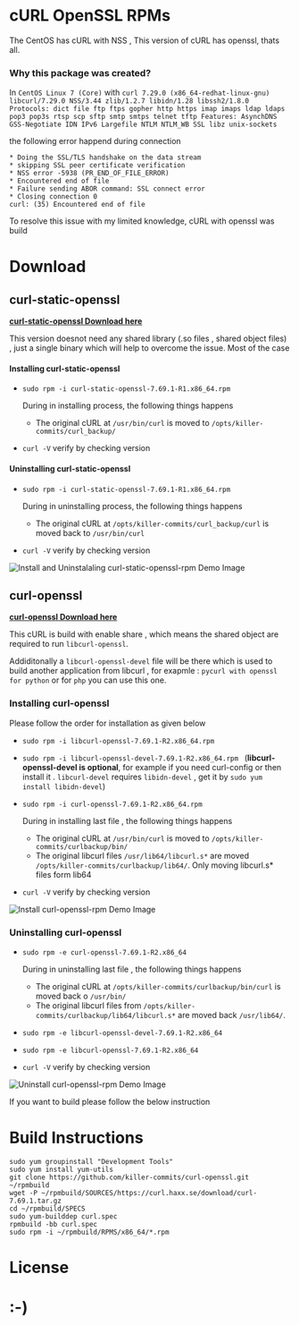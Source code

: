# cURL OpenSSL RPMs

The CentOS has cURL with NSS , This version of cURL has openssl, thats all.

### Why this package was created?

In ```CentOS Linux 7 (Core)``` with  ```curl 7.29.0 (x86_64-redhat-linux-gnu) libcurl/7.29.0 NSS/3.44 zlib/1.2.7 libidn/1.28 libssh2/1.8.0
Protocols: dict file ftp ftps gopher http https imap imaps ldap ldaps pop3 pop3s rtsp scp sftp smtp smtps telnet tftp
Features: AsynchDNS GSS-Negotiate IDN IPv6 Largefile NTLM NTLM_WB SSL libz unix-sockets```


the following error happend during connection 

```
* Doing the SSL/TLS handshake on the data stream
* skipping SSL peer certificate verification
* NSS error -5938 (PR_END_OF_FILE_ERROR)
* Encountered end of file
* Failure sending ABOR command: SSL connect error
* Closing connection 0
curl: (35) Encountered end of file
```

To resolve this issue with my limited knowledge, cURL with openssl was build 

# Download

## curl-static-openssl
[**curl-static-openssl Download here**](https://github.com/Killer-commits/curl-openssl-rpm/releases/tag/R1) 

This version doesnot need any shared library (.so files , shared object files) , just a single binary which will help to overcome the issue. Most of the case

#### Installing curl-static-openssl

- ```sudo rpm -i curl-static-openssl-7.69.1-R1.x86_64.rpm```

    During in installing process, the following things happens
    - The original cURL at ```/usr/bin/curl``` is moved to ```/opts/killer-commits/curl_backup/```

-  ```curl -V``` verify by checking version 

#### Uninstalling curl-static-openssl

- ```sudo rpm -i curl-static-openssl-7.69.1-R1.x86_64.rpm```

    During in uninstalling process, the following things happens
    - The original cURL at  ```/opts/killer-commits/curl_backup/curl```  is moved back to ```/usr/bin/curl```

-  ```curl -V``` verify by checking version 

![Install and Uninstalaling curl-static-openssl-rpm Demo Image](../../blob/master/screenshot/curl-staic-openssl-demo.JPG)


## curl-openssl

[**curl-openssl Download  here**](https://github.com/Killer-commits/curl-openssl-rpm/releases/tag/R2)

This cURL is build with enable share , which means the shared object are required to run ```libcurl-openssl```.

Addiditonally a  ```libcurl-openssl-devel``` file will be there  which is used to build another application from libcurl , for exapmle :  ```pycurl with openssl  for python``` or for ```php``` you can use this one.


### Installing curl-openssl
Please follow the order for installation as given below 

- ```sudo rpm -i libcurl-openssl-7.69.1-R2.x86_64.rpm```

- ```sudo rpm -i libcurl-openssl-devel-7.69.1-R2.x86_64.rpm ``` (**libcurl-openssl-devel is optional**, for example if you need  curl-config or  then install it . ```libcurl-devel``` requires  ```libidn-devel``` , get it by ```sudo yum install libidn-devel```)

- ```sudo rpm -i curl-openssl-7.69.1-R2.x86_64.rpm```

    During in installing last file , the following things happens
    - The original cURL at ```/usr/bin/curl``` is moved to ```/opts/killer-commits/curlbackup/bin/```
    - The original libcurl files ```/usr/lib64/libcurl.s*``` are moved ```/opts/killer-commits/curlbackup/lib64/```. Only moving libcurl.s* files form lib64

- ```curl -V``` verify by checking version 

![Install curl-openssl-rpm Demo Image](../../blob/master/screenshot/curl-openssl-install-demo.JPG)

### Uninstalling curl-openssl

- ```sudo rpm -e curl-openssl-7.69.1-R2.x86_64```
    
    During in uninstalling last file , the following things happens
    - The original cURL at ```/opts/killer-commits/curlbackup/bin/curl``` is moved back o ```/usr/bin/```
    - The original libcurl files from ```/opts/killer-commits/curlbackup/lib64/libcurl.s*```  are moved back ```/usr/lib64/```.

- ```sudo rpm -e libcurl-openssl-devel-7.69.1-R2.x86_64```

- ```sudo rpm -e libcurl-openssl-7.69.1-R2.x86_64```

- ```curl -V``` verify by checking version 

![Uninstall curl-openssl-rpm Demo Image](../../blob/master/screenshot/curl-openssl-uninstall-demo.JPG)

If you want to build please follow the below instruction 

# Build Instructions

```
sudo yum groupinstall "Development Tools"
sudo yum install yum-utils
git clone https://github.com/killer-commits/curl-openssl.git ~/rpmbuild
wget -P ~/rpmbuild/SOURCES/https://curl.haxx.se/download/curl-7.69.1.tar.gz
cd ~/rpmbuild/SPECS
sudo yum-builddep curl.spec
rpmbuild -bb curl.spec
sudo rpm -i ~/rpmbuild/RPMS/x86_64/*.rpm
```

# License 
# :-) 
